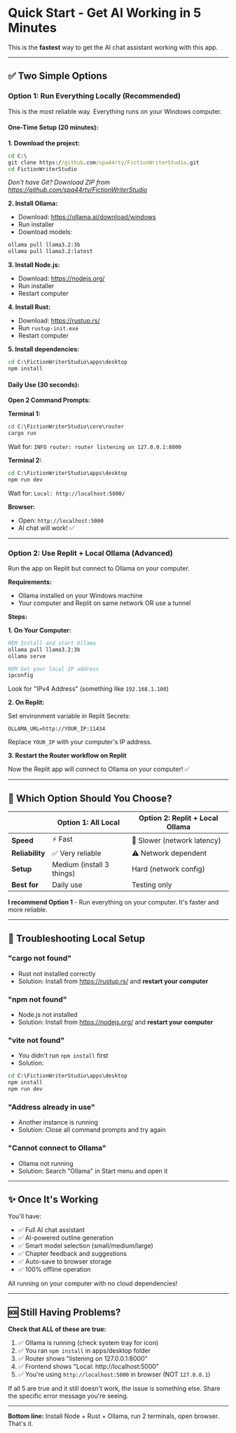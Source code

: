 # Quick Start - Get AI Working in 5 Minutes

This is the **fastest** way to get the AI chat assistant working with this app.

---

## ✅ **Two Simple Options**

### **Option 1: Run Everything Locally (Recommended)**

This is the most reliable way. Everything runs on your Windows computer.

#### **One-Time Setup (20 minutes):**

**1. Download the project:**
```cmd
cd C:\
git clone https://github.com/spa44rty/FictionWriterStudio.git
cd FictionWriterStudio
```
*Don't have Git? Download ZIP from https://github.com/spa44rty/FictionWriterStudio*

**2. Install Ollama:**
- Download: https://ollama.ai/download/windows
- Run installer
- Download models:
```cmd
ollama pull llama3.2:3b
ollama pull llama3.2:latest  
```

**3. Install Node.js:**
- Download: https://nodejs.org/
- Run installer
- Restart computer

**4. Install Rust:**
- Download: https://rustup.rs/
- Run `rustup-init.exe`
- Restart computer

**5. Install dependencies:**
```cmd
cd C:\FictionWriterStudio\apps\desktop
npm install
```

#### **Daily Use (30 seconds):**

**Open 2 Command Prompts:**

**Terminal 1:**
```cmd
cd C:\FictionWriterStudio\core\router
cargo run
```
Wait for: `INFO router: router listening on 127.0.0.1:8000`

**Terminal 2:**
```cmd
cd C:\FictionWriterStudio\apps\desktop
npm run dev
```
Wait for: `Local: http://localhost:5000/`

**Browser:**
- Open: `http://localhost:5000`
- AI chat will work! ✅

---

### **Option 2: Use Replit + Local Ollama (Advanced)**

Run the app on Replit but connect to Ollama on your computer.

**Requirements:**
- Ollama installed on your Windows machine
- Your computer and Replit on same network OR use a tunnel

**Steps:**

**1. On Your Computer:**
```cmd
REM Install and start Ollama
ollama pull llama3.2:3b
ollama serve

REM Get your local IP address
ipconfig
```
Look for "IPv4 Address" (something like `192.168.1.100`)

**2. On Replit:**

Set environment variable in Replit Secrets:
```
OLLAMA_URL=http://YOUR_IP:11434
```
Replace `YOUR_IP` with your computer's IP address.

**3. Restart the Router workflow on Replit**

Now the Replit app will connect to Ollama on your computer! ✅

---

## 🎯 **Which Option Should You Choose?**

| | **Option 1: All Local** | **Option 2: Replit + Local Ollama** |
|---|---|---|
| **Speed** | ⚡ Fast | 🐌 Slower (network latency) |
| **Reliability** | ✅ Very reliable | ⚠️ Network dependent |
| **Setup** | Medium (install 3 things) | Hard (network config) |
| **Best for** | Daily use | Testing only |

**I recommend Option 1** - Run everything on your computer. It's faster and more reliable.

---

## 📝 **Troubleshooting Local Setup**

### **"cargo not found"**
- Rust not installed correctly
- Solution: Install from https://rustup.rs/ and **restart your computer**

### **"npm not found"**  
- Node.js not installed
- Solution: Install from https://nodejs.org/ and **restart your computer**

### **"vite not found"**
- You didn't run `npm install` first
- Solution:
```cmd
cd C:\FictionWriterStudio\apps\desktop
npm install
npm run dev
```

### **"Address already in use"**
- Another instance is running
- Solution: Close all command prompts and try again

### **"Cannot connect to Ollama"**
- Ollama not running
- Solution: Search "Ollama" in Start menu and open it

---

## ✨ **Once It's Working**

You'll have:
- ✅ Full AI chat assistant
- ✅ AI-powered outline generation
- ✅ Smart model selection (small/medium/large)
- ✅ Chapter feedback and suggestions
- ✅ Auto-save to browser storage
- ✅ 100% offline operation

All running on your computer with no cloud dependencies!

---

## 🆘 **Still Having Problems?**

**Check that ALL of these are true:**
1. ✅ Ollama is running (check system tray for icon)
2. ✅ You ran `npm install` in apps/desktop folder
3. ✅ Router shows "listening on 127.0.0.1:8000"
4. ✅ Frontend shows "Local: http://localhost:5000"
5. ✅ You're using `http://localhost:5000` in browser (NOT `127.0.0.1`)

If all 5 are true and it still doesn't work, the issue is something else. Share the specific error message you're seeing.

---

**Bottom line:** Install Node + Rust + Ollama, run 2 terminals, open browser. That's it.
